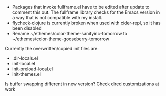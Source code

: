 * Packages that invoke fullframe.el have to be edited after update to comment this out. The fullframe library checks for the Emacs version in a way that is not compatible with my install.
* flycheck-clojure is currently broken when used with cider-repl, so it has been disabled
* Rename ~/ethemes/color-theme-sanityinc-tomorrow to ~/ethemes/color-theme-gooseberry-tomorrow

Currently the overwritten/copied init files are:
* .dir-locals.el
* init-local.el
* init-preload-local.el
* init-themes.el

Is buffer swapping different in new version? Check dired customizations at work
